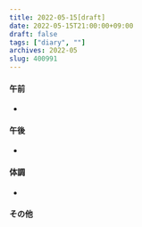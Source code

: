 ```yaml
---
title: 2022-05-15[draft]
date: 2022-05-15T21:00:00+09:00
draft: false
tags: ["diary", ""]
archives: 2022-05
slug: 400991
---
```

#### 午前
- 
#### 午後
- 
#### 体調
- 
#### その他